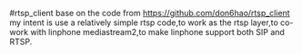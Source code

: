 #rtsp_client
base on the code from https://github.com/don6hao/rtsp_client
my intent is use a relatively simple rtsp code,to work as the rtsp layer,to co-work with linphone mediastream2,to make linphone support both SIP and RTSP.
